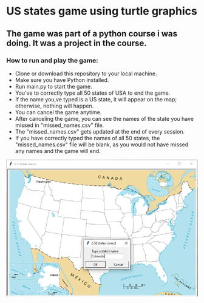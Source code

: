 # US states game using turtle graphics

## The game was part of a python course i was doing. It was a project in the course.

### How to run and play the game:

- Clone or download this repository to your local machine.
- Make sure you have Python installed.
- Run main.py to start the game.
- You've to correctly type all 50 states of USA to end the game.
- If the name you,ve typed is a US state, it will appear on the map; otherwise, nothing will happen.
- You can cancel the game anytime.
- After canceling the game, you can see the names of the state you have missed in "missed_names.csv" file.
- The "missed_names.csv" gets updated at the end of every session.
- If you have correctly typed the names of all 50 states, the "missed_names.csv" file will be blank, as you would not have missed any names and the game will end.

![US state game's image](image/US%20states%20game.png)
